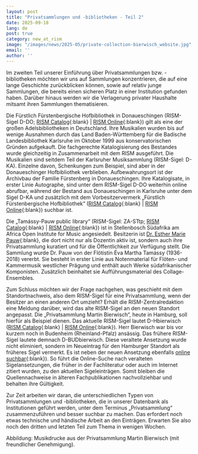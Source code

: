 ```yaml
---
layout: post
title: "Privatsammlungen und -bibliotheken - Teil 2"
date: 2025-09-18
lang: de
post: true
category: new_at_rism
image: "/images/news/2025-05/private-collection-bierwisch_website.jpg"
email: ''
author: ''
---
```


Im zweiten Teil unserer Einführung über Privatsammlungen bzw. -bibliotheken möchten wir uns auf Sammlungen konzentrieren, die auf eine lange Geschichte zurückblicken können, sowie auf relativ junge Sammlungen, die bereits einen sicheren Platz in einer Institution gefunden haben. Darüber hinaus werden wir die Verlagerung privater Haushalte mitsamt ihren Sammlungen thematisieren.

Die Fürstlich Fürstenbergische Hofbibliothek in Donaueschingen (RISM-Sigel D-DO; [RISM Catalog](https://opac.rism.info/search?View=rism&siglum=D-DO){:blank} \| [RISM Online](https://rism.online/institutions/30000264){:blank}) gilt als eine der großen Adelsbibliotheken in Deutschland. Ihre Musikalien wurden bis auf wenige Ausnahmen durch das Land Baden-Württemberg für die Badische Landesbibliothek Karlsruhe im Oktober 1999 aus konservatorischen Gründen aufgekauft. Die fachgerechte Katalogisierung des Bestandes wurde gleichzeitig in Zusammenarbeit mit dem RISM ausgeführt. Die Musikalien sind seitdem Teil der Karlsruher Musiksammlung (RISM-Sigel: D-KA). Einzelne davon, Schenkungen zum Beispiel, sind aber in der Donaueschinger Hofbibliothek verblieben. Aufbewahrungsort ist der Archivbau der Familie Fürstenberg in Donaueschingen. Ihre Katalogisate, in erster Linie Autographe, sind unter dem RISM-Sigel D-DO weiterhin online abrufbar, während der Bestand aus Donaueschingen in Karlsruhe unter dem Sigel D-KA und zusätzlich mit dem Vorbesitzervermerk „Fürstlich Fürstenbergische Hofbibliothek“ ([RISM Catalog](https://opac.rism.info/search?View=rism&siglum=D-KA&institution=Fürstlich+Fürstenbergische+Hofbibliothek){:blank} \| [RISM Online](https://rism.online/institutions/30000839/sources?q=f%C3%BCrstlich%20F%C3%BCrstenbergische%20Hofbibliothek&mode=sources&page=1&rows=20){:blank}) suchbar ist. 

Die „Tamássy-Pauw public library“ (RISM-Sigel: ZA-STtp; [RISM Catalog](https://opac.rism.info/search?View=rism&siglum=ZA-STtp){:blank} \| [RISM Online](https://rism.online/institutions/51007994){:blank}) ist in Stellenbosch Südafrika am Africa Open Institute for Music angesiedelt. Besitzerin ist [Dr. Esther Marie Pauw](https://aoinstitute.ac.za/project/esther-marie-pauw/){:blank}, die dort nicht nur als Dozentin aktiv ist, sondern auch ihre Privatsammlung kuratiert und für die Öffentlichkeit zur Verfügung stellt. Die Sammlung wurde Dr. Pauw von der Flötistin Éva Martha Tamássy (1936-2018) vererbt. Sie besteht in erster Linie aus Notenmaterial für Flöten- und Kammermusik westlicher Prägung und enthält auch Werke südafrikanischer Komponisten. Zusätzlich beinhaltet sie Aufführungsmaterial des Collage-Ensembles. 

Zum Schluss möchten wir der Frage nachgehen, was geschieht mit dem Standortnachweis, also dem RISM-Sigel für eine Privatsammlung, wenn der Besitzer an einen anderen Ort umzieht? Erhält die RISM-Zentralredaktion eine Meldung darüber, wird das alte RISM-Sigel an den neuen Standort angepasst. Die „Privatsammlung Martin Bierwisch“, heute in Hamburg, soll hierfür als Beispiel dienen. Das aktuelle RISM-Sigel lautet D-Hbierwisch ([RISM Catalog](https://opac.rism.info/search?View=rism&siglum=D-Hbierwisch){:blank} \| [RISM Online](https://rism.online/institutions/30080138){:blank}). Herr Bierwisch war bis vor kurzem noch in Budenheim (Rheinland-Pfalz) ansässig. Das frühere RISM-Sigel lautete demnach D-BUDbierwisch. Diese veraltete Ansetzung wurde nicht eliminiert, sondern im Neueintrag für den Hamburger Standort als früheres Sigel vermerkt. Es ist neben der neuen Ansetzung ebenfalls [online suchbar](https://rism.online/institutions/30080138){:blank}). So führt die Online-Suche nach veralteten Sigelansetzungen, die früher in der Fachliteratur oder auch im Internet zitiert wurden, zu den aktuellen Sigeleinträgen. Somit bleiben die Quellennachweise in älteren Fachpublikationen nachvollziehbar und behalten ihre Gültigkeit.

Zur Zeit arbeiten wir daran, die unterschiedlichen Typen von Privatsammlungen und -bibliotheken, die in unserer Datenbank als Institutionen geführt werden, unter dem Terminus „Privatsammlung“ zusammenzuführen und besser suchbar zu machen. Das erfordert noch etwas technische und händische Arbeit an den Einträgen. Erwarten Sie also noch den dritten und letzten Teil zum Thema in wenigen Wochen.

Abbildung: Musikdrucke aus der Privatsammlung Martin Bierwisch (mit freundlicher Genehmigung). 


